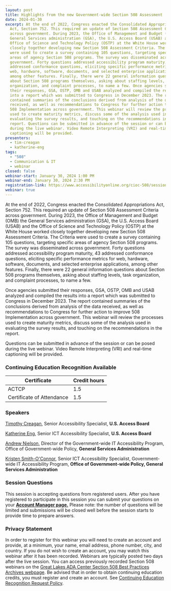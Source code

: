 ```yaml
---
layout: post
title: Highlights from the new Government-wide Section 508 Assessment
date: 2024-01-30
excerpt: At the end of 2022, Congress enacted the Consolidated Appropriations
  Act, Section 752. This required an update of Section 508 Assessment Criteria
  across government. During 2023, the Office of Management and Budget (OMB) the
  General Services administration (GSA), the U.S. Access Board (USAB) and the
  Office of Science and Technology Policy (OSTP) at the White House worked
  closely together developing new Section 508 Assessment Criteria. The Criteria
  were used to create a survey containing 105 questions, targeting specific
  areas of agency Section 508 programs. The survey was disseminated across
  government. Forty questions addressed accessibility program maturity, 43
  addressed conformance questions, eliciting specific performance metrics for
  web, hardware, software, documents, and selected enterprise applications,
  among other features. Finally, there were 22 general information questions
  about Section 508 programs themselves, asking about staffing levels, task
  organization, and complaint processes, to name a few. Once agencies submitted
  their responses, GSA, OSTP, OMB and USAB analyzed and compiled the results
  into a report which was submitted to Congress in December 2023. The report
  contained summaries of the conclusions derived from analysis of the data
  received, as well as recommendations to Congress for further action to improve
  508 Implementation across government. This webinar will review the processes
  used to create maturity metrics, discuss some of the analysis used in
  evaluating the survey results, and touching on the recommendations in the
  report. Questions can be submitted in advance of the session or can be posed
  during the live webinar. Video Remote Interpreting (VRI) and real-time
  captioning will be provided.
presenters:
  - tim-creagan
  - katherine-eng
tags:
  - "508"
  - Communication & IT
  - webinar
closed: false
webinar-start: January 30, 2024 1:00 PM
webinar-end: January 30, 2024 2:30 PM
registration-link: https://www.accessibilityonline.org/cioc-508/session/?id=111094
webinar: true
---
```

At the end of 2022, Congress enacted the Consolidated Appropriations Act, Section 752. This required an update of Section 508 Assessment Criteria across government. During 2023, the Office of Management and Budget (OMB) the General Services administration (GSA), the U.S. Access Board (USAB) and the Office of Science and Technology Policy (OSTP) at the White House worked closely together developing new Section 508 Assessment Criteria. The Criteria were used to create a survey containing 105 questions, targeting specific areas of agency Section 508 programs. The survey was disseminated across government. Forty questions addressed accessibility program maturity, 43 addressed conformance questions, eliciting specific performance metrics for web, hardware, software, documents, and selected enterprise applications, among other features. Finally, there were 22 general information questions about Section 508 programs themselves, asking about staffing levels, task organization, and complaint processes, to name a few.

Once agencies submitted their responses, GSA, OSTP, OMB and USAB analyzed and compiled the results into a report which was submitted to Congress in December 2023. The report contained summaries of the conclusions derived from analysis of the data received, as well as recommendations to Congress for further action to improve 508 Implementation across government. This webinar will review the processes used to create maturity metrics, discuss some of the analysis used in evaluating the survey results, and touching on the recommendations in the report.

Questions can be submitted in advance of the session or can be posed during the live webinar. Video Remote Interpreting (VRI) and real-time captioning will be provided.

### Continuing Education Recognition Available

| **Certificate**           | **Credit hours** |
| ------------------------- | ---------------- |
| ACTCP                     | 1.5              |
| Certificate of Attendance | 1.5              |

### Speakers

[Timothy Creagan](https://www.accessibilityonline.org/speakers/speaker.aspx?id=10120&ret=Highlights%20from%20the%20new%20Government-wide%20Section%20508%20Assessment), Senior Accessibility Specialist, **U.S. Access Board**

[Katherine Eng](https://www.accessibilityonline.org/speakers/speaker.aspx?id=10512&ret=Highlights%20from%20the%20new%20Government-wide%20Section%20508%20Assessment), Senior ICT Accessibility Specialist, **U.S. Access Board**

[Andrew Nielson](https://www.accessibilityonline.org/speakers/speaker.aspx?id=10823&ret=Highlights%20from%20the%20new%20Government-wide%20Section%20508%20Assessment), Director of the Government-wide IT Accessibility Program, Office of Government-wide Policy, **General Services Administration**

[Kristen Smith-O'Connor](https://www.accessibilityonline.org/speakers/speaker.aspx?id=11038&ret=Highlights%20from%20the%20new%20Government-wide%20Section%20508%20Assessment), Senior ICT Accessibility Specialist, Government-wide IT Accessibility Program, **Office of Government-wide Policy, General Services Administration**

### Session Questions

This session is accepting questions from registered users. After you have registered to participate in this session you can submit your questions on your **[Account Manager page.](https://www.accessibilityonline.org/cioc-508/accountManager/18899/session/110879#questions "external link")** Please note: the number of questions will be limited and submissions will be closed well before the session starts to provide time to prepare answers.

### Privacy Statement

In order to register for this webinar you will need to create an account and provide, at a minimum, your name, email address, phone number, city, and country. If you do not wish to create an account, you may watch this webinar after it has been recorded. Webinars are typically posted two days after the live session. You can access previously recorded Section 508 webinars on the [Great Lakes ADA Center Section 508 Best Practices Archives webpage](https://www.accessibilityonline.org/cioc-508/archives/ "external link"). Be advised that in order to obtain continuing education credits, you must register and create an account. See [Continuing Education Recognition Request Policy](https://www.accessibilityonline.org/continuing-education/CEUDetails.aspx "external link").
